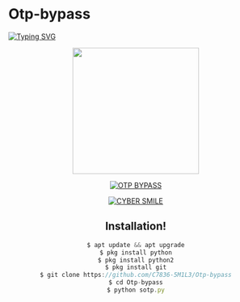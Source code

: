 # Otp-bypass

[![Typing SVG](https://readme-typing-svg.herokuapp.com?color=%23F70000&size=18&lines=Advanced+otp+bypassing+tool!;Don't+use+for+illegal+activities!..;This+tool+only+for+educational+purposes...;Coded+by+cyber+smile+%3A)](https://git.io/typing-svg)


<div align="center">
  <img border-radius: 15px src="https://telegra.ph/file/af6d0967d851f7b8fa77e.jpg" width="250" height="250"/>

 <p align="center">
    
<a href="#"><img title="OTP BYPASS"
 src="https://img.shields.io/badge/-OTP BYPASS%20TOOL-red?&style=for-the-badge"></a>

<p align="center">
<a href="https://wa.me/+33643000003"><img title="CYBER SMILE" src="https://img.shields.io/badge/Cyber_smile-Contact me-CYBER SMILE/SMILE%20MON?color=Blue&style=for-the-badge&logo=whatsapp"></a>
 </p>


## Installation!

```js
$ apt update && apt upgrade
$ pkg install python
$ pkg install python2
$ pkg install git
$ git clone https://github.com/C7836-5M1L3/Otp-bypass
$ cd Otp-bypass
$ python sotp.py
```
      
```js

